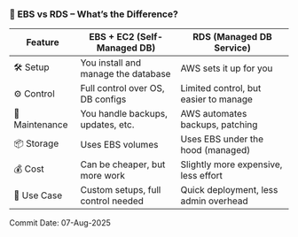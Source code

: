 







### 🧠 EBS vs RDS – What’s the Difference?
| Feature	| EBS + EC2 (Self-Managed DB)	| RDS (Managed DB Service) |
|---|---|---|
| 🛠️ Setup	| You install and manage the database	| AWS sets it up for you |
| ⚙️ Control	| Full control over OS, DB configs	|Limited control, but easier to manage | 
| 🔧 Maintenance	| You handle backups, updates, etc.	| AWS automates backups, patching | 
| 📦 Storage	| Uses EBS volumes	| Uses EBS under the hood (managed) | 
| 💰 Cost	| Can be cheaper, but more work	| Slightly more expensive, less effort |
|🧪 Use Case	| Custom setups, full control needed	| Quick deployment, less admin overhead |






Commit Date: 07-Aug-2025
